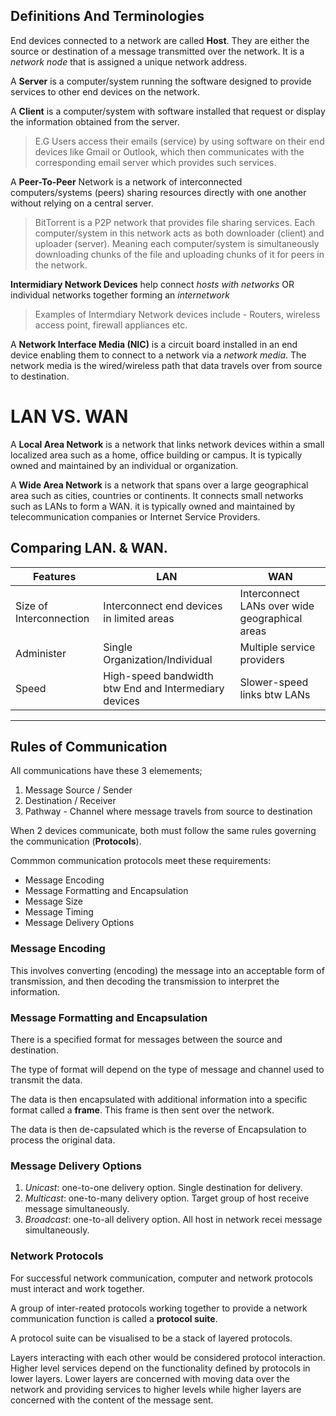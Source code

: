 ## Definitions And Terminologies

End devices connected to a network are called **Host**. They are either the source or destination of a message transmitted over the network. It is a _network node_ that is assigned a unique network address.

A **Server** is a computer/system running the software designed to provide services to other end devices on the network.

A **Client** is a computer/system with software installed that request or display the information obtained from the server.

> E.G Users access their emails (service) by using software on their end devices like Gmail or Outlook, which then communicates with the corresponding email server which provides such services.

A **Peer-To-Peer** Network is a network of interconnected computers/systems (peers) sharing resources directly with one another without relying on a central server.

> BitTorrent is a P2P network that provides file sharing services. Each computer/system in this network acts as both downloader (client) and uploader (server). Meaning each computer/system is simultaneously downloading chunks of the file and uploading chunks of it for peers in the network.

**Intermidiary Network Devices** help connect *hosts with networks* OR individual networks together forming an *internetwork*

> Examples of Intermdiary Network devices include - Routers, wireless access point, firewall appliances etc.

A **Network Interface Media (NIC)** is a circuit board installed in an end device enabling them to connect to a network via a *network media*. The network media is the wired/wireless path that data travels over from source to destination.

# LAN VS. WAN

A **Local Area Network** is a network that links network devices within a small localized area such as a home, office building or campus. It is typically owned and maintained by an individual or organization.

A **Wide Area Network** is a network that spans over a large geographical area such as cities, countries or continents. It connects small networks such as LANs to form a WAN. it is typically owned and maintained by telecommunication companies or Internet Service Providers.

## Comparing LAN. & WAN.

|Features | LAN | WAN |
|---------|-----|-----|
|Size of Interconnection| Interconnect end devices in limited areas | Interconnect LANs over wide geographical areas
|Administer| Single Organization/Individual| Multiple service providers|
|Speed|High-speed bandwidth btw End and Intermediary devices|Slower-speed links btw LANs|
---

## Rules of Communication

All communications have these 3 elemements;
1. Message Source / Sender
2. Destination / Receiver
3. Pathway - Channel where message travels from source to destination

When 2 devices communicate, both must follow the same rules governing the communication (**Protocols**).

Commmon communication protocols meet these requirements:
* Message Encoding
* Message Formatting and Encapsulation
* Message Size
* Message Timing
* Message Delivery Options

### Message Encoding
This involves converting (encoding) the message into an acceptable form of transmission, and then decoding the transmission to interpret the information.

### Message Formatting and Encapsulation
There is a specified format for messages between the source and destination.

The type of format will depend on the type of message and channel used to transmit the data.

The data is then encapsulated with additional information into a specific format called a **frame**. This frame is then sent over the network.

The data is then de-capsulated which is the reverse of Encapsulation to process the original data.

### Message Delivery Options
1. *Unicast*: one-to-one delivery option. Single destination for delivery.
2. *Multicast*: one-to-many delivery option. Target group of host receive message simultaneously.
3. *Broadcast*: one-to-all delivery option. All host in network recei message simultaneously.

### Network Protocols 
For successful network communication, computer and network protocols must interact and work together. 

A group of inter-reated protocols working together to provide a network communication function is called a **protocol suite**.

A protocol suite can be visualised to be a stack of layered protocols.

Layers interacting with each other would be considered protocol interaction. Higher level services depend on the functionality defined by protocols in lower layers. Lower layers are concerned with moving data over the network and providing services to higher levels while higher layers are concerned with the content of the message sent.









